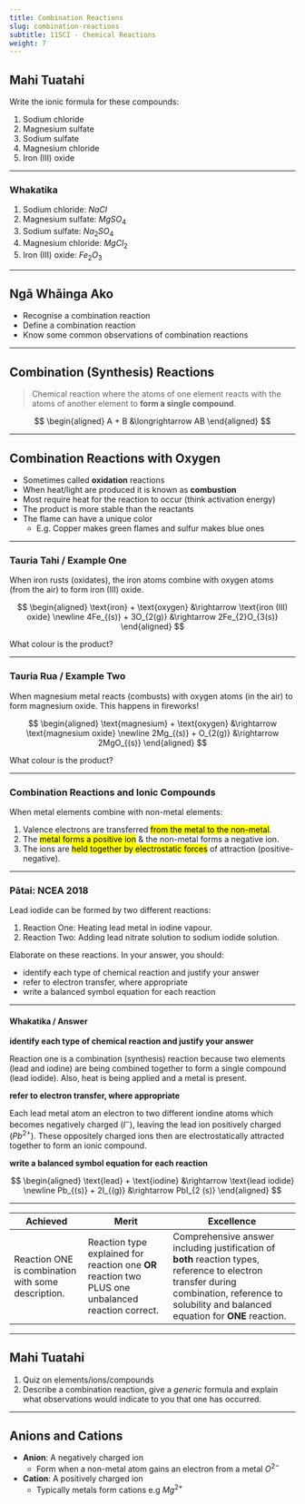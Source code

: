 ```yaml
---
title: Combination Reactions
slug: combination-reactions
subtitle: 11SCI - Chemical Reactions
weight: 7
---
```


## Mahi Tuatahi

Write the ionic formula for these compounds:

1. Sodium chloride
2. Magnesium sulfate
3. Sodium sulfate
4. Magnesium chloride
5. Iron (III) oxide

---

### Whakatika

1. Sodium chloride: $NaCl$
2. Magnesium sulfate: $MgSO_{4}$
3. Sodium sulfate: $Na_{2}SO_{4}$
4. Magnesium chloride: $MgCl_{2}$
5. Iron (III) oxide: $Fe_{2}O_{3}$

---

## Ngā Whāinga Ako

- Recognise a combination reaction
- Define a combination reaction
- Know some common observations of combination reactions

---

## Combination (Synthesis) Reactions

> Chemical reaction where the atoms of one element reacts with the atoms of another element to __form a single compound__.

$$
\begin{aligned}
    A + B &\longrightarrow AB
\end{aligned}
$$

---

## Combination Reactions with Oxygen

- Sometimes called __oxidation__ reactions
- When heat/light are produced it is known as __combustion__
- Most require heat for the reaction to occur (think activation energy)
- The product is more stable than the reactants
- The flame can have a unique color
    + E.g. Copper makes green flames and sulfur makes blue ones

---

### Tauria Tahi / Example One

When iron rusts (oxidates), the iron atoms combine with oxygen atoms (from the air) to form iron (III) oxide.

$$
\begin{aligned}
    \text{iron} + \text{oxygen} &\rightarrow \text{iron (III) oxide} \newline
    4Fe_{(s)} + 3O_{2(g)} &\rightarrow 2Fe_{2}O_{3(s)}
\end{aligned}
$$

<p class="patai">What colour is the product?</p>

---

### Tauria Rua / Example Two

When magnesium metal reacts (combusts) with oxygen atoms (in the air) to form magnesium oxide. This happens in fireworks!

$$
\begin{aligned}
    \text{magnesium} + \text{oxygen} &\rightarrow \text{magnesium oxide} \newline
    2Mg_{(s)} + O_{2(g)} &\rightarrow 2MgO_{(s)}
\end{aligned}
$$

<p class="patai">What colour is the product?</p>

---

### Combination Reactions and Ionic Compounds

When metal elements combine with non-metal elements:

1. Valence electrons are transferred <mark>from the metal to the non-metal</mark>. 
2. The <mark>metal forms a positive ion</mark> & the non-metal forms a negative ion. 
3. The ions are <mark>held together by electrostatic forces</mark> of attraction (positive-negative).

---

### Pātai: NCEA 2018

Lead iodide can be formed by two different reactions: 

1. Reaction One: Heating lead metal in iodine vapour. 
2. Reaction Two: Adding lead nitrate solution to sodium iodide solution. 

Elaborate on these reactions. In your answer, you should: 

- identify each type of chemical reaction and justify your answer 
- refer to electron transfer, where appropriate 
- write a balanced symbol equation for each reaction

---

#### Whakatika / Answer

__identify each type of chemical reaction and justify your answer__

Reaction one is a combination (synthesis) reaction because two elements (lead and iodine) are being combined together to form a single compound (lead iodide). Also, heat is being applied and a metal is present.

__refer to electron transfer, where appropriate__

Each lead metal atom an electron to two different iondine atoms which becomes negatively charged ($I^{-}$), leaving the lead ion positively charged ($Pb^{2+}$). These oppositely charged ions then are electrostatically attracted together to form an ionic compound.

__write a balanced symbol equation for each reaction__

$$
\begin{aligned}
    \text{lead} + \text{iodine} &\rightarrow \text{lead iodide} \newline
    Pb_{(s)} + 2I_{(g)} &\rightarrow PbI_{2 (s)}
\end{aligned}
$$

---

| **Achieved**                                       | **Merit**                                                                                          | **Excellence**                                                                                                                                                                                  |
|----------------------------------------------------|----------------------------------------------------------------------------------------------------|-------------------------------------------------------------------------------------------------------------------------------------------------------------------------------------------------|
| Reaction ONE is combination with some description. | Reaction type explained for reaction one __OR__ reaction two PLUS one unbalanced reaction correct. | Comprehensive answer including justification of __both__ reaction types, reference to electron transfer during combination, reference to solubility and balanced equation for __ONE__ reaction. |

---

## Mahi Tuatahi

1. Quiz on elements/ions/compounds
2. Describe a combination reaction, give a _generic_ formula and explain what observations would indicate to you that one has occurred.

---

## Anions and Cations

- __Anion__: A negatively charged ion
    + Form when a non-metal atom gains an electron from a metal $O^{2-}$
- __Cation__: A positively charged ion
    + Typically metals form cations e.g $Mg^{2+}$
